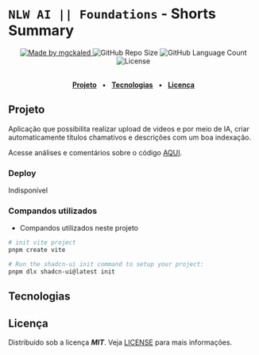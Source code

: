 <!-- markdownlint-disable MD033 -->

# `NLW AI || Foundations` - Shorts Summary

<div align="center">
   <a href="https://github.com/mgckaled">
      <img alt="Made by mgckaled" src="https://img.shields.io/badge/made%20by-mgckaled-purple">
   </a>
   <img alt="GitHub Repo Size" src="https://img.shields.io/github/repo-size/mgckaled/nlw-ai-uploadai">
   <img alt="GitHub Language Count" src="https://img.shields.io/github/languages/count/mgckaled/nlw-ai-uploadai">
   <img alt="License" src="https://img.shields.io/static/v1?label=license&message=MIT&color=49AA26&labelColor=000000">
</div>
<br>

<div align="center">

[**Projeto**](#projeto) &nbsp;&nbsp;**•**&nbsp;&nbsp;
[**Tecnologias**](#tecnologias) &nbsp;&nbsp;**•**&nbsp;&nbsp;
[**Licença**](#licença)

</div>

## Projeto

Aplicação que possibilita realizar upload de videos e por meio de IA, criar automaticamente títulos chamativos e descrições com um boa indexação.

Acesse análises e comentários sobre o código [AQUI](./.github/docs/code-index.md).

### Deploy

Indisponível

### Compandos utilizados

- Compandos utilizados neste projeto

```bash
# init vite project
pnpm create vite

# Run the shadcn-ui init command to setup your project:
pnpm dlx shadcn-ui@latest init
```

## Tecnologias

## Licença

Distribuído sob a licença ***MIT***. Veja [LICENSE](LICENSE) para mais informações.  
